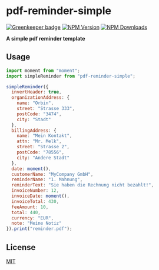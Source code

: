 # pdf-reminder-simple

[![Greenkeeper badge](https://badges.greenkeeper.io/ardean/pdf-reminder-simple.svg)](https://greenkeeper.io/)
[![NPM Version][npm-image]][downloads-url] [![NPM Downloads][downloads-image]][downloads-url]

**A simple pdf reminder template**

## Usage

```javascript
import moment from "moment";
import simpleReminder from "pdf-reminder-simple";

simpleReminder({
  invertHeader: true,
  organizationAddress: {
    name: "Orbin",
    street: "Strasse 333",
    postCode: "3474",
    city: "Stadt"
  },
  billingAddress: {
    name: "Mein Kontakt",
    attn: "Mr. Melk",
    street: "Strasse 2",
    postCode: "78556",
    city: "Andere Stadt"
  },
  date: moment(),
  customerName: "MyCompany GmbH",
  reminderName: "1. Mahnung",
  reminderText: "Sie haben die Rechnung nicht bezahlt!",
  invoiceNumber: 12,
  invoiceDate: moment(),
  invoiceTotal: 430,
  feeAmount: 10,
  total: 440,
  currency: "EUR",
  note: "Meine Notiz"
}).print("reminder.pdf");
```

## License

[MIT](LICENSE)

[downloads-image]: https://img.shields.io/npm/dm/pdf-reminder-simple.svg
[downloads-url]: https://npmjs.org/package/pdf-reminder-simple
[npm-image]: https://img.shields.io/npm/v/pdf-reminder-simple.svg
[npm-url]: https://npmjs.org/package/pdf-reminder-simple
